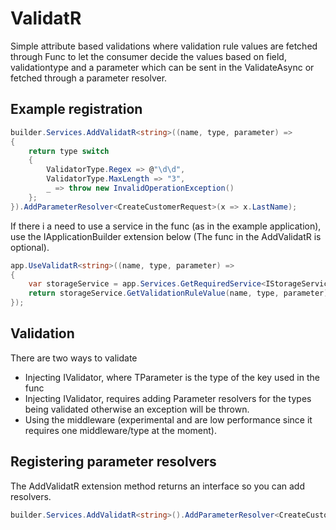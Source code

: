# ValidatR
Simple attribute based validations where validation rule values are fetched through Func to let the consumer decide the values based on field, validationtype and a parameter which can be sent in the ValidateAsync or fetched through a parameter resolver.

## Example registration
```csharp
builder.Services.AddValidatR<string>((name, type, parameter) =>
{
    return type switch
    {
        ValidatorType.Regex => @"\d\d",
        ValidatorType.MaxLength => "3",
        _ => throw new InvalidOperationException()
    };
}).AddParameterResolver<CreateCustomerRequest>(x => x.LastName);
```

If there i a need to use a service in the func (as in the example application), use the IApplicationBuilder extension below (The func in the AddValidatR is optional).
```csharp
app.UseValidatR<string>((name, type, parameter) =>
{
    var storageService = app.Services.GetRequiredService<IStorageService>();
    return storageService.GetValidationRuleValue(name, type, parameter);
});
```

## Validation
There are two ways to validate
* Injecting IValidator<TParameter>, where TParameter is the type of the key used in the func
* Injecting IValidator, requires adding Parameter resolvers for the types being validated otherwise an exception will be thrown.
* Using the middleware (experimental and are low performance since it requires one middleware/type at the moment).

## Registering parameter resolvers
The AddValidatR extension method returns an interface so you can add resolvers.
```csharp
builder.Services.AddValidatR<string>().AddParameterResolver<CreateCustomerRequest>(x => x.LastName);
```